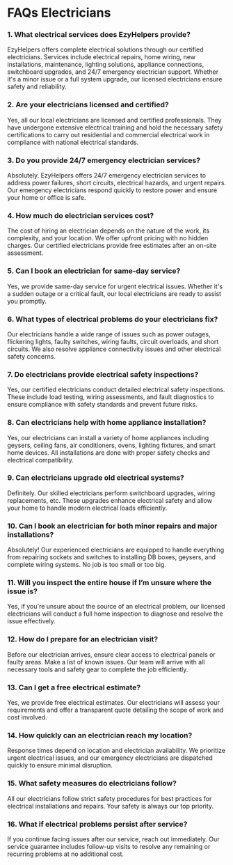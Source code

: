 # FAQs Electricians

### 1. What electrical services does EzyHelpers provide?
EzyHelpers offers complete electrical solutions through our certified electricians. Services include electrical repairs, home wiring, new installations, maintenance, lighting solutions, appliance connections, switchboard upgrades, and 24/7 emergency electrician support. Whether it's a minor issue or a full system upgrade, our licensed electricians ensure safety and reliability.

### 2. Are your electricians licensed and certified?
Yes, all our local electricians are licensed and certified professionals. They have undergone extensive electrical training and hold the necessary safety certifications to carry out residential and commercial electrical work in compliance with national electrical standards.

### 3. Do you provide 24/7 emergency electrician services?
Absolutely. EzyHelpers offers 24/7 emergency electrician services to address power failures, short circuits, electrical hazards, and urgent repairs. Our emergency electricians respond quickly to restore power and ensure your home or office is safe.

### 4. How much do electrician services cost?
The cost of hiring an electrician depends on the nature of the work, its complexity, and your location. We offer upfront pricing with no hidden charges. Our certified electricians provide free estimates after an on-site assessment.

### 5. Can I book an electrician for same-day service?
Yes, we provide same-day service for urgent electrical issues. Whether it's a sudden outage or a critical fault, our local electricians are ready to assist you promptly.

### 6. What types of electrical problems do your electricians fix?
Our electricians handle a wide range of issues such as power outages, flickering lights, faulty switches, wiring faults, circuit overloads, and short circuits. We also resolve appliance connectivity issues and other electrical safety concerns.

### 7. Do electricians provide electrical safety inspections?
Yes, our certified electricians conduct detailed electrical safety inspections. These include load testing, wiring assessments, and fault diagnostics to ensure compliance with safety standards and prevent future risks.

### 8. Can electricians help with home appliance installation?
Yes, our electricians can install a variety of home appliances including geysers, ceiling fans, air conditioners, ovens, lighting fixtures, and smart home devices. All installations are done with proper safety checks and electrical compatibility.

### 9. Can electricians upgrade old electrical systems?
Definitely. Our skilled electricians perform switchboard upgrades, wiring replacements, etc. These upgrades enhance electrical safety and allow your home to handle modern electrical loads efficiently.

### 10. Can I book an electrician for both minor repairs and major installations?
Absolutely! Our experienced electricians are equipped to handle everything from repairing sockets and switches to installing DB boxes, geysers, and complete wiring systems. No job is too small or too big.

### 11. Will you inspect the entire house if I’m unsure where the issue is?
Yes, if you're unsure about the source of an electrical problem, our licensed electricians will conduct a full home inspection to diagnose and resolve the issue effectively.

### 12. How do I prepare for an electrician visit?
Before our electrician arrives, ensure clear access to electrical panels or faulty areas. Make a list of known issues. Our team will arrive with all necessary tools and safety gear to complete the job efficiently.

### 13. Can I get a free electrical estimate?
Yes, we provide free electrical estimates. Our electricians will assess your requirements and offer a transparent quote detailing the scope of work and cost involved.

### 14. How quickly can an electrician reach my location?
Response times depend on location and electrician availability. We prioritize urgent electrical issues, and our emergency electricians are dispatched quickly to ensure minimal disruption.

### 15. What safety measures do electricians follow?
All our electricians follow strict safety procedures for best practices for electrical installations and repairs. Your safety is always our top priority.

### 16. What if electrical problems persist after service?
If you continue facing issues after our service, reach out immediately. Our service guarantee includes follow-up visits to resolve any remaining or recurring problems at no additional cost.

